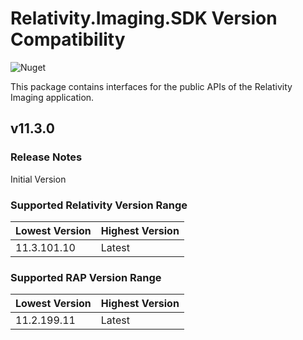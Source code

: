 # Relativity.Imaging.SDK Version Compatibility

![Nuget](https://img.shields.io/nuget/v/Relativity.Imaging.SDK)

This package contains interfaces for the public APIs of the Relativity Imaging application.

## v11.3.0

### Release Notes

Initial Version

### Supported Relativity Version Range

Lowest Version | Highest Version
--- | ---
11.3.101.10 | Latest

### Supported RAP Version Range

Lowest Version | Highest Version
--- | ---
11.2.199.11 | Latest